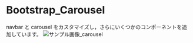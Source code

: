 # Bootstrap_Carousel
navbar と carousel をカスタマイズし，さらにいくつかのコンポーネントを追加しています。
![サンプル画像_carousel](https://user-images.githubusercontent.com/53010346/68410699-83897000-01cc-11ea-8146-5a3b8bbe2112.png)
